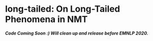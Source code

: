 # long-tailed: On Long-Tailed Phenomena in NMT

##### Code Coming Soon :) Will clean up and release before EMNLP 2020.
